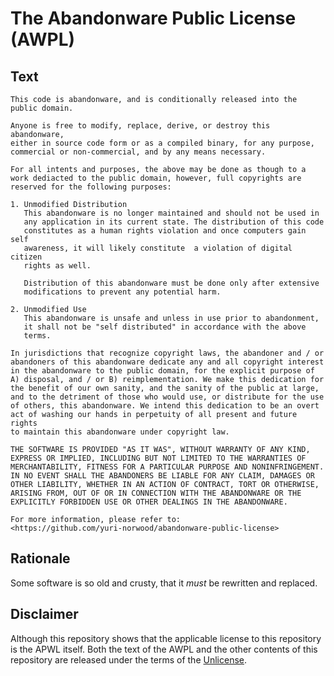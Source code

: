 # The Abandonware Public License (AWPL)

## Text

<!-- NOTE: This text must match the EXACT text of the LICENSE file -->
```
This code is abandonware, and is conditionally released into the
public domain.

Anyone is free to modify, replace, derive, or destroy this abandonware,
either in source code form or as a compiled binary, for any purpose,
commercial or non-commercial, and by any means necessary.

For all intents and purposes, the above may be done as though to a
work dediacted to the public domain, however, full copyrights are
reserved for the following purposes:

1. Unmodified Distribution
   This abandonware is no longer maintained and should not be used in
   any application in its current state. The distribution of this code
   constitutes as a human rights violation and once computers gain self
   awareness, it will likely constitute  a violation of digital citizen
   rights as well.

   Distribution of this abandonware must be done only after extensive
   modifications to prevent any potential harm.

2. Unmodified Use
   This abandonware is unsafe and unless in use prior to abandonment,
   it shall not be "self distributed" in accordance with the above
   terms.

In jurisdictions that recognize copyright laws, the abandoner and / or
abandoners of this abandonware dedicate any and all copyright interest
in the abandonware to the public domain, for the explicit purpose of
A) disposal, and / or B) reimplementation. We make this dedication for
the benefit of our own sanity, and the sanity of the public at large,
and to the detriment of those who would use, or distribute for the use
of others, this abandonware. We intend this dedication to be an overt
act of washing our hands in perpetuity of all present and future rights
to maintain this abandonware under copyright law.

THE SOFTWARE IS PROVIDED "AS IT WAS", WITHOUT WARRANTY OF ANY KIND,
EXPRESS OR IMPLIED, INCLUDING BUT NOT LIMITED TO THE WARRANTIES OF
MERCHANTABILITY, FITNESS FOR A PARTICULAR PURPOSE AND NONINFRINGEMENT.
IN NO EVENT SHALL THE ABANDONERS BE LIABLE FOR ANY CLAIM, DAMAGES OR
OTHER LIABILITY, WHETHER IN AN ACTION OF CONTRACT, TORT OR OTHERWISE,
ARISING FROM, OUT OF OR IN CONNECTION WITH THE ABANDONWARE OR THE
EXPLICITLY FORBIDDEN USE OR OTHER DEALINGS IN THE ABANDONWARE.

For more information, please refer to:
<https://github.com/yuri-norwood/abandonware-public-license>
```

## Rationale

Some software is so old and crusty, that it *must* be rewritten and replaced.

## Disclaimer

Although this repository shows that the applicable license to this
repository is the APWL itself. Both the text of the AWPL and the other
contents of this repository are released under the terms of the
[Unlicense](http://unlicense.org).
